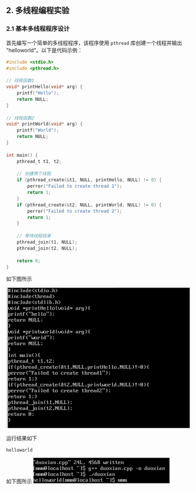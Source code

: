 
## 2. 多线程编程实验

### 2.1 基本多线程程序设计

首先编写一个简单的多线程程序，该程序使用 `pthread` 库创建一个线程并输出 "helloworld"。以下是代码示例：

```c
#include <stdio.h>
#include <pthread.h>

// 线程函数1
void* printHello(void* arg) {
    printf("Hello");
    return NULL;
}

// 线程函数2
void* printWorld(void* arg) {
    printf("World");
    return NULL;
}

int main() {
    pthread_t t1, t2;

    // 创建两个线程
    if (pthread_create(&t1, NULL, printHello, NULL) != 0) {
        perror("Failed to create thread 1");
        return 1;
    }
    if (pthread_create(&t2, NULL, printWorld, NULL) != 0) {
        perror("Failed to create thread 2");
        return 1;
    }

    // 等待线程结束
    pthread_join(t1, NULL);
    pthread_join(t2, NULL);

    return 0;
}

```

如下图所示

![alt text](751435decc525a469f6c5c5786f2f46.png)

运行结果如下
```
helloworld
```
如下图所示
![alt text](c9da72df5c4a2ef24fe5b4f1d512712.png)